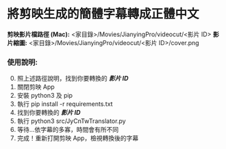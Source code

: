 # 將剪映生成的簡體字幕轉成正體中文

**剪映影片檔路徑 (Mac):** <家目錄>/Movies/JianyingPro/videocut/<影片 ID>
**影片縮圖:** <家目錄>/Movies/JianyingPro/videocut/<影片 ID>/cover.png

### 使用說明:
0. 照上述路徑說明，找到你要轉換的 **_影片 ID_**
1. 關閉剪映 App
2. 安裝 python3 及 pip
3. 執行 pip install -r requirements.txt
4. 找到你要轉換的 _**影片 ID**_
5. 執行 python3 src/JyCnTwTranslator.py
6. 等待...依字幕的多寡，時間會有所不同
7. 完成！重新打開剪映 App，檢視轉換後的字幕